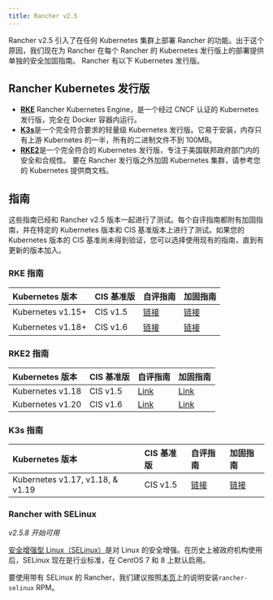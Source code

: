 ```yaml
---
title: Rancher v2.5
---
```


Rancher v2.5 引入了在任何 Kubernetes 集群上部署 Rancher 的功能。出于这个原因，我们现在为 Rancher 在每个 Rancher 的 Kubernetes 发行版上的部署提供单独的安全加固指南。
Rancher 有以下 Kubernetes 发行版。

## Rancher Kubernetes 发行版

- [**RKE**](/docs/rke/_index) Rancher Kubernetes Engine，是一个经过 CNCF 认证的 Kubernetes 发行版，完全在 Docker 容器内运行。
- [**K3s**](/docs/k3s/_index)是一个完全符合要求的轻量级 Kubernetes 发行版。它易于安装，内存只有上游 Kubernetes 的一半，所有的二进制文件不到 100MB。
- [**RKE2**](https://docs.rke2.io/)是一个完全符合的 Kubernetes 发行版，专注于美国联邦政府部门内的安全和合规性。
  要在 Rancher 发行版之外加固 Kubernetes 集群，请参考您的 Kubernetes 提供商文档。

## 指南

这些指南已经和 Rancher v2.5 版本一起进行了测试。每个自评指南都附有加固指南，并在特定的 Kubernetes 版本和 CIS 基准版本上进行了测试。如果您的 Kubernetes 版本的 CIS 基准尚未得到验证，您可以选择使用现有的指南，直到有更新的版本加入。

### RKE 指南

| Kubernetes 版本   | CIS 基准版 | 自评指南                                                               | 加固指南                                                               |
| :---------------- | :--------- | :--------------------------------------------------------------------- | :--------------------------------------------------------------------- |
| Kubernetes v1.15+ | CIS v1.5   | [链接](/docs/rancher2.5/security/rancher-2.5/1.5-benchmark-2.5/_index) | [链接](/docs/rancher2.5/security/rancher-2.5/1.5-hardening-2.5/_index) |
| Kubernetes v1.18+ | CIS v1.6   | [链接](/docs/rancher2.5/security/rancher-2.5/1.6-benchmark-2.5/_index) | [链接](/docs/rancher2.5/security/rancher-2.5/1.6-hardening-2.5/_index) |

### RKE2 指南

| Kubernetes 版本  | CIS 基准版 | 自评指南                                                     | 加固指南                                               |
| :--------------- | :--------- | :----------------------------------------------------------- | :----------------------------------------------------- |
| Kubernetes v1.18 | CIS v1.5   | [Link](https://doc.opensuse.org/)                            | [Link](https://docs.rke2.io/security/hardening_guide/) |
| Kubernetes v1.20 | CIS v1.6   | [Link](https://docs.rke2.io/security/cis_self_assessment16/) | [Link](https://docs.rke2.io/security/hardening_guide/) |

### K3s 指南

| Kubernetes 版本                  | CIS 基准版 | 自评指南                                          | 加固指南                                          |
| :------------------------------- | :--------- | :------------------------------------------------ | :------------------------------------------------ |
| Kubernetes v1.17, v1.18, & v1.19 | CIS v1.5   | [链接](/docs/k3s/security/self-assessment/_index) | [链接](/docs/k3s/security/hardening-guide/_index) |

### Rancher with SELinux

_v2.5.8 开始可用_

[安全增强型 Linux（SELinux）](https://en.wikipedia.org/wiki/Security-Enhanced_Linux)是对 Linux 的安全增强。在历史上被政府机构使用后，SELinux 现在是行业标准，在 CentOS 7 和 8 上默认启用。

要使用带有 SELinux 的 Rancher，我们建议按照[本页](/docs/rancher2.5/security/selinux/_index)上的说明安装`rancher-selinux` RPM。

